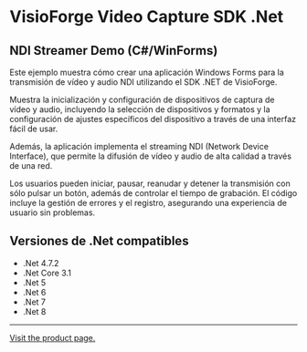 ﻿# VisioForge Video Capture SDK .Net

## NDI Streamer Demo (C#/WinForms)

Este ejemplo muestra cómo crear una aplicación Windows Forms para la transmisión de vídeo y audio NDI utilizando el SDK .NET de VisioForge.

Muestra la inicialización y configuración de dispositivos de captura de vídeo y audio, incluyendo la selección de dispositivos y formatos y la configuración de ajustes específicos del dispositivo a través de una interfaz fácil de usar.

Además, la aplicación implementa el streaming NDI (Network Device Interface), que permite la difusión de vídeo y audio de alta calidad a través de una red.

Los usuarios pueden iniciar, pausar, reanudar y detener la transmisión con sólo pulsar un botón, además de controlar el tiempo de grabación. El código incluye la gestión de errores y el registro, asegurando una experiencia de usuario sin problemas.

## Versiones de .Net compatibles

* .Net 4.7.2
* .Net Core 3.1
* .Net 5
* .Net 6
* .Net 7
* .Net 8

---

[Visit the product page.](https://www.visioforge.com/video-capture-sdk-net)
